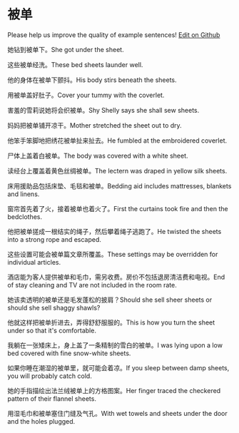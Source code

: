 # 被单

Please help us improve the quality of example sentences! [Edit on Github](https://github.com/jiyushe/jiyu-example-sentence-source/blob/main/chinese/beidan.md)

<p><span class="chinese">她钻到被单下。</span><span class="english">She got under the sheet.</span></p>

<p><span class="chinese">这些被单经洗。</span><span class="english">These bed sheets launder well.</span></p>

<p><span class="chinese">他的身体在被单下颤抖。</span><span class="english">His body stirs beneath the sheets.</span></p>

<p><span class="chinese">用被单盖好肚子。</span><span class="english">Cover your tummy with the coverlet.</span></p>

<p><span class="chinese">害羞的雪莉说她将会织被单。</span><span class="english">Shy Shelly says she shall sew sheets.</span></p>

<p><span class="chinese">妈妈把被单铺开凉干。</span><span class="english">Mother stretched the sheet out to dry.</span></p>

<p><span class="chinese">他笨手笨脚地把绣花被单扯来扯去。</span><span class="english">He fumbled at the embroidered coverlet.</span></p>

<p><span class="chinese">尸体上盖着白被单。</span><span class="english">The body was covered with a white sheet.</span></p>

<p><span class="chinese">读经台上覆盖着黄色丝绸被单。</span><span class="english">The lectern was draped in yellow silk sheets.</span></p>

<p><span class="chinese">床用援助品包括床垫、毛毯和被单。</span><span class="english">Bedding aid includes mattresses, blankets and linens.</span></p>

<p><span class="chinese">窗帘首先着了火，接着被单也着火了。</span><span class="english">First the curtains took fire and then the bedclothes.</span></p>

<p><span class="chinese">他把被单搓成一根结实的绳子，然后攀着绳子逃跑了。</span><span class="english">He twisted the sheets into a strong rope and escaped.</span></p>

<p><span class="chinese">这些设置可能会被单篇文章所覆盖。</span><span class="english">These settings may be overridden for individual articles.</span></p>

<p><span class="chinese">酒店能为客人提供被单和毛巾，需另收费。房价不包括退房清洁费和电视。</span><span class="english">End of stay cleaning and TV are not included in the room rate.</span></p>

<p><span class="chinese">她该卖透明的被单还是毛发蓬松的披肩？</span><span class="english">Should she sell sheer sheets or should she sell shaggy shawls?</span></p>

<p><span class="chinese">他就这样把被单折进去，弄得舒舒服服的。</span><span class="english">This is how you turn the sheet under so that it's comfortable.</span></p>

<p><span class="chinese">我躺在一张矮床上，身上盖了一条精制的雪白的被单。</span><span class="english">I was lying upon a low bed covered with fine snow-white sheets.</span></p>

<p><span class="chinese">如果你睡在潮湿的被单里，就可能会着凉。</span><span class="english">If you sleep between damp sheets, you will probably catch cold.</span></p>

<p><span class="chinese">她的手指描绘出法兰绒被单上的方格图案。</span><span class="english">Her finger traced the checkered pattern of their flannel sheets.</span></p>

<p><span class="chinese">用湿毛巾和被单塞住门缝及气孔。</span><span class="english">With wet towels and sheets under the door and the holes plugged.</span></p>

